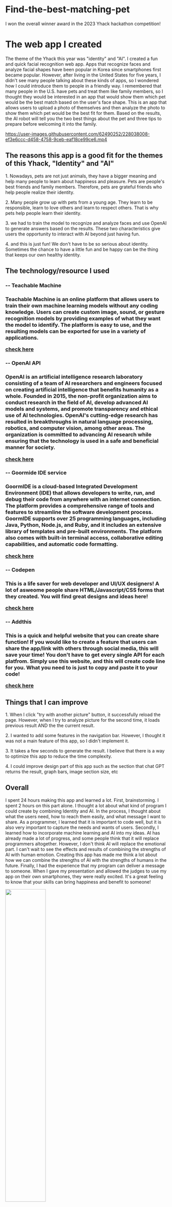 # Find-the-best-matching-pet
I won the overall winner award in the 2023 Yhack hackathon competition! 

<h1>The web app I created</h1>
The theme of the Yhack this year was "identity" and "AI". I created a fun and quick facial recognition web app. 
Apps that recognize faces and analyze facial shapes have been popular in Korea since smartphones first became popular. 
However, after living in the United States for five years, I didn't see many people talking about these kinds of apps, 
so I wondered how I could introduce them to people in a friendly way. I remembered that many people in the U.S. have pets and treat 
them like family members, so I thought they would be interested in an app that would show them which pet would be the best match 
based on the user's face shape. This is an app that allows users to upload a photo of themselves and then analyze the photo to show
them which pet would be the best fit for them. Based on the results, the AI robot will tell you the two best things about the pet and 
three tips to prepare before welcoming it into the family. 

https://user-images.githubusercontent.com/62490252/228038008-ef3e6ccc-d458-4758-9ceb-eaf18ce99ce6.mp4

<h2>The reasons this app is a good fit for the themes of this Yhack, "Identity" and "AI"</h2>
<p>1. Nowadays, pets are not just animals, they have a bigger meaning and help many people to learn about happiness and pleasure. Pets are people's best friends and family members. Therefore, pets are grateful friends who help people realize their identity.</p>
<p>2. Many people grow up with pets from a young age. They learn to be responsible, learn to love others and learn to respect others. That is why pets help people learn their identity.</p>  
<p>3. we had to train the model to recognize and analyze faces and use OpenAI to generate answers based on the results. These two characteristics give users the opportunity to interact with AI beyond just having fun.</p>
<p>4. and this is just fun! We don't have to be so serious about identity. Sometimes the chance to have a little fun and be happy can be the thing that keeps our own healthy identity.</p>

<h2>The technology/resource I used</h2>
  <h3>-- Teachable Machine<h3>
    <p>Teachable Machine is an online platform that allows users to train their own machine learning models without any coding knowledge. Users can create custom image, sound, or gesture recognition models by providing examples of what they want the model to identify. The platform is easy to use, and the resulting models can be exported for use in a variety of applications.</p>  
    <a href="https://teachablemachine.withgoogle.com/"> check here</a>
  <h3>-- OpenAI API<h3>
    <p>OpenAI is an artificial intelligence research laboratory consisting of a team of AI researchers and engineers focused on creating artificial intelligence that benefits humanity as a whole. Founded in 2015, the non-profit organization aims to conduct research in the field of AI, develop advanced AI models and systems, and promote transparency and ethical use of AI technologies. OpenAI's cutting-edge research has resulted in breakthroughs in natural language processing, robotics, and computer vision, among other areas. The organization is committed to advancing AI research while ensuring that the technology is used in a safe and beneficial manner for society.</p>  
    <a href="https://platform.openai.com/"> check here</a>
  <h3>-- Goormide IDE service<h3>
    <p>GoormIDE is a cloud-based Integrated Development Environment (IDE) that allows developers to write, run, and debug their code from anywhere with an internet connection. The platform provides a comprehensive range of tools and features to streamline the software development process. GoormIDE supports over 25 programming languages, including Java, Python, Node.js, and Ruby, and it includes an extensive library of templates and pre-built environments. The platform also comes with built-in terminal access, collaborative editing capabilities, and automatic code formatting.</p>    
    <a href="https://www.goorm.io/"> check here</a>
  <h3>-- Codepen<h3>
    <p>This is a life saver for web developer and UI/UX designers! A lot of asweome people share HTML/Javascript/CSS forms that they created. You will find great designs and ideas here!</p> 
    <a href="https://codepen.io/trending"> check here</a>
  <h3>-- Addthis<h3>
    <p>This is a quick and helpful website that you can create share function! If you would like to create a feature that users can share the app/link with others through social media, this will save your time! You don't have to get every single API for each platfrom. Simply use this website, and this will create code line for you. What you need to is just to copy and paste it to your code!</p>  
    <a href="https://www.addthis.com/"> check here</a>
    
<h2>Things that I can improve</h2>
<p>1. When I click "try with another picture" button, it successfully reload the page. However, when I try to analyze picture for the second time, it loads previous result AND the the current result.</p>
<p>2. I wanted to add some features in the navigation bar. However, I thought it was not a main feature of this app, so I didn't implement it.</p>
<p>3. It takes a few seconds to generate the result. I believe that there is a way to optimize this app to reduce the time complexity.</p>
<p>4. I could improve design part of this app such as the section that chat GPT returns the result, graph bars, image section size, etc </p>
    
<h2>Overall</h2>
    <p>I spent 24 hours making this app and learned a lot. First, brainstorming. I spent 2 hours on this part alone. I thought a lot about what kind of program I could create by combining Identity and AI. In the process, I thought about what the users need, how to reach them easily, and what message I want to share. As a programmer, I learned that it is important to code well, but it is also very important to capture the needs and wants of users. Secondly, I learned how to incorporate machine learning and AI into my ideas. AI has already made a lot of progress, and some people think that it will replace programmers altogether. However, I don't think AI will replace the emotional part. I can't wait to see the effects and results of combining the strengths of AI with human emotion. Creating this app has made me think a lot about how we can combine the strengths of AI with the strengths of humans in the future. Finally, I had the experience that my program can deliver a message to someone. When I gave my presentation and allowed the judges to use my app on their own smartphones, they were really excited. It's a great feeling to know that your skills can bring happiness and benefit to someone!</p>

<img width="50%" src="![KakaoTalk_20230327_105111821_01](https://user-images.githubusercontent.com/62490252/228038487-59090c3b-60a3-4ba4-9009-9b0be788a5e7.jpg)"/>
<img width="50%" src="![KakaoTalk_20230327_105111821](https://user-images.githubusercontent.com/62490252/228038495-e290c3aa-8f02-4cdc-8e51-d0281c39704f.jpg)"/>
